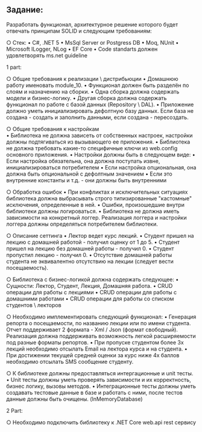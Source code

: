 <H2>Задание:</H2>

Разработать функционал, архитектурное решение которого будет отвечать принципам SOLID и следующим требованиям:

○ Стек:
    • C#, .NET 5
    • MsSql Server or Postgress DB
    • Moq, NUnit
    • Microsoft ILogger, NLog
    • EF Core
    • Code standarts должен удовлетворять ms.net guideline
	
1 part:

○ Общие требования к реализации \ дистрибьюции
    • Домашнюю работу именовать module_10.
    • Функционал должен быть разделён по слоям и назначению на сборки.
    • Одна сборка должна содержать модели и бизнес-логику.
    • Другая сборка должна содержать функционал по работе с базой данных (Repository \ DAL).
    • Приложение должно уметь инициализировать дефолтную базу данных. Если база не создана - создать и заполнить данными, если создана - пересоздать.

○ Общие требования к настройкам  
    • Библиотека не должна зависеть от собственных настроек, настройки должны подтягиваться из вызывающего ее приложения.
    • Библиотека не должна требовать какие-то специфичные ключи из web.config основного приложения.
    • Настройки должны быть в следующем виде:
      • Если настройка обязательна, она должна поступать извне, инициализироваться потребителем
      • Если настройка опциональная, она должна быть опциональной с дефолтным значением
      • Если это внутренние константы и т.д. - они должны быть внутренними

○ Обработка ошибок 
    • При конфликтах и исключительных ситуациях библиотека должна выбрасывать строго типизированные "кастомные" исключения, определенные в ней.
    • Ошибки, произошедшие внутри библиотеки должны логироваться.
    • Библиотека не должна иметь зависимости на конкретный логгер. Реализация логгера и настройки логгера должны определяться потребителем библиотеки.

○ Описание сеттинга
    • Лектор ведет курс лекций.
    • Студент пришeл на лекцию с домашней работой - получил оценку от 1 до 5.
    • Студент пришел на лекцию без домашней работы - получил 0.
    • Студент пропустил лекцию - получил 0.
    • Отсутствие домашней работы студента не эквивалентно отсутствию на лекции (следует вести посещаемость).

○ Библиотека с бизнес-логикой должна содержать следующее:
    • Сущности: Лектор, Студент, Лекция, Домашняя работа.
    • CRUD операции для работы с лекциями 
    • CRUD операции для работы с домашними работами 
    • CRUD операции для работы со списком студентов \ лекторов

○ Необходимо имплементировать следующий функционал:
    • Генерация репорта о посещаемости, по названию лекции или по имени студента. Отчет поддерживает 2 формата - Xml / Json (формат свободный). 
      Реализация должна поддерживать возможность легкой расширяемости под разные форматы репортов.
    • При пропуске студентом более 3х лекций необходимо отсылать Email на лектора курса и на студента.
    • При достижении текущей средней оценки за курс ниже 4х баллов необходимо отсылать SMS сообщение студенту.

○ К библиотеке должны предоставляться интергационные и unit тесты. 
    • Unit тесты должны уметь проверять зависимости и их корректность, бизнес логику, вызовы методов.
    • Интеграционные тесты должны уметь создавать тестовые данные в базе и работать с ними, после тестов данные должны быть очищены. (InMemoryDatabase)
    

2 Part:

○ Необходимо подключить библиотеку к .NET Core web.api rest сервису

